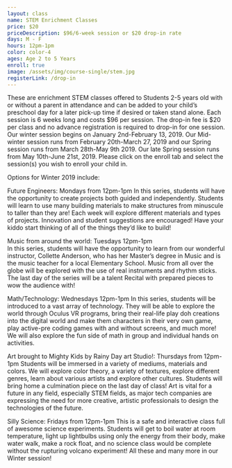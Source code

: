 ```yaml
---
layout: class
name: STEM Enrichment Classes
price: $20
priceDescription: $96/6-week session or $20 drop-in rate
days: M - F
hours: 12pm-1pm
color: color-4
ages: Age 2 to 5 Years
enroll: true
image: /assets/img/course-single/stem.jpg
registerLink: /drop-in
---
```


These are enrichment STEM classes offered to Students 2-5 years old with or without a parent in attendance and can be added to your child’s preschool day for a later pick-up time if desired or taken stand alone. Each session is 6 weeks long and costs $96 per session. The drop-in fee is $20 per class and no advance registration is required to drop-in for one session. Our winter session begins on January 2nd-February 13, 2019. Our Mid-winter session runs from February 20th-March 27, 2019 and our Spring session runs from March 28th-May 9th 2019. Our late Spring session runs from May 10th-June 21st, 2019. Please click on the enroll tab and select the session(s) you wish to enroll your child in. 

Options for Winter 2019 include: 

Future Engineers: Mondays from 12pm-1pm
In this series, students will have the opportunity to create projects both guided and 				independently. Students will learn to use many building materials to make structures from 			minuscule to taller than they are! Each week will explore different materials and types of projects. Innovation and 	student suggestions are encouraged! Have your kiddo start thinking of all of the things they’d like to build! 

Music from around the world: Tuesdays 12pm-1pm	
In this series, students will have the opportunity to learn from our wonderful instructor, Collette 			Anderson, who has her Master’s degree in Music and is the music teacher for a local 				Elementary School. Music from all over the globe will be explored with the use of real 				instruments and rhythm sticks. The last day of the series will be a talent Recital with prepared 			pieces to wow the audience with! 

Math/Technology: Wednesdays 12pm-1pm
In this series, students will be introduced to a vast array of technology. They will be able to explore the world through Oculus VR programs, bring their real-life play doh creations into the digital world and make them characters in their very own game, play active-pre coding games with and without screens, and much more! We will also explore the fun side of math in group and individual hands on activities. 

Art brought to Mighty Kids by Rainy Day art Studio!: Thursdays from 12pm-1pm
Students will be immersed in a variety of mediums, materials and colors. We will explore color theory, a variety of textures, explore different genres, learn about various artists and explore other cultures. Students will bring home a culmination piece on the last day of class! Art is vital for a future in any field, especially STEM fields, as major tech companies are expressing the need for more creative, artistic professionals to design the technologies of the future. 

Silly Science: Fridays from 12pm-1pm
This is a safe and interactive class full of awesome science experiments. Students will get to 			boil water at room temperature, light up lightbulbs using only the energy from their body, make 			water walk, make a rock float, and no science class would be complete without the rupturing 			volcano experiment! All these and many more in our Winter session!
